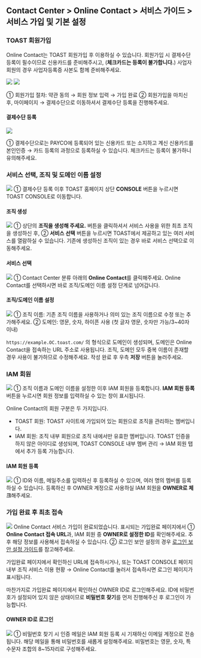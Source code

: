 ## Contact Center > Online Contact > 서비스 가이드 > 서비스 가입 및 기본 설정 

### TOAST 회원가입

Online Contact는 TOAST 회원가입 후 이용하실 수 있습니다. 
회원가입 시 결제수단 등록이 필수이므로 신용카드를 준비해주시고, (**체크카드는 등록이 불가합니다.**) 사업자 회원의 경우 사업자등록증 사본도 함께 준비해주세요.

![](http://static.toastoven.net/prod_contact_center/1.3.1-(1).png)
![](http://static.toastoven.net/prod_contact_center/1.3.1–(2).png)

① 회원가입 절차: 약관 동의 → 회원 정보 입력 → 가입 완료
② 회원가입을 마치신 후, 마이페이지 → 결제수단으로 이동하셔서 결제수단 등록을 진행해주세요.


#### 결제수단 등록
![](http://static.toastoven.net/prod_contact_center/1.3.1-(3).png)

① 결제수단으로는 PAYCO에 등록되어 있는 신용카드 또는 소지하고 계신 신용카드를 본인인증 → 카드 등록의 과정으로 등록하실 수 있습니다.
체크카드는 등록이 불가하니 유의해주세요.


### 서비스 선택, 조직 및 도메인 이름 설정

![](http://static.toastoven.net/prod_contact_center/1.3.2-(1).png)
① 결제수단 등록 이후 TOAST 홈페이지 상단 **CONSOLE** 버튼을 누르시면 TOAST CONSOLE로 이동합니다. 

#### 조직 생성
![](http://static.toastoven.net/prod_contact_center/1.3.2-(2).png)
① 상단의 **조직을 생성해 주세요.** 버튼을 클릭하셔서 서비스 사용을 위한 최초 조직을 생성하신 후, ② **서비스 선택** 버튼을 누르시면 TOAST에서 제공하고 있는 여러 서비스를 열람하실 수 있습니다. 
기존에 생성하신 조직이 있는 경우 바로 서비스 선택으로 이동해주세요.

#### 서비스 선택
![](http://static.toastoven.net/prod_contact_center/1.3.2-(3).png)
① Contact Center 분류 아래의 **Online Contact**를 클릭해주세요. 
Online Contact를 선택하시면 바로 조직/도메인 이름 설정 단계로 넘어갑니다.

#### 조직/도메인 이름 설정
![](http://static.toastoven.net/prod_contact_center/1.3.2-(4).png)
① 조직 이름: 기존 조직 이름을 사용하거나 의미 있는 조직 이름으로 수정 또는 추가해주세요.
② 도메인: 영문, 숫자, 하이픈 사용 (첫 글자 영문, 숫자만 가능/3~40자 이내)

`https://example.OC.toast.com/` 의 형식으로 도메인이 생성되며, 도메인은 Online Contact을 접속하는 URL 주소로 사용됩니다.
조직, 도메인 모두 중복 이름이 존재할 경우 사용이 불가하므로 수정해주세요. 작성 완료 후 우측 **저장** 버튼을 눌러주세요.


### IAM 회원
![](http://static.toastoven.net/prod_contact_center/1.3.3-(1).png)
① 조직 이름과 도메인 이름을 설정한 이후 IAM 회원을 등록합니다. **IAM 회원 등록** 버튼을 누르시면 회원 정보를 입력하실 수 있는 창이 표시됩니다.

Online Contact의 회원 구분은 두 가지입니다. 
* TOAST 회원: TOAST 사이트에 가입되어 있는 회원으로 조직을 관리하는 멤버입니다.
* IAM 회원: 조직 내부 회원으로 조직 내에서만 유효한 멤버입니다. TOAST 인증을 하지 않은 아이디로 생성되며, TOAST CONSOLE 내부 멤버 관리 → IAM 회원 탭에서 추가 등록 가능합니다.

#### IAM 회원 등록
![](http://static.toastoven.net/prod_contact_center/1.3.3-(2).png)
① ID와 이름, 메일주소를 입력하신 후 등록하실 수 있으며, 여러 명의 멤버를 등록하실 수 있습니다. 등록하신 후 OWNER 계정으로 사용하실 IAM 회원을 **OWNER로 체크**해주세요.


### 가입 완료 후 최초 접속

![](http://static.toastoven.net/prod_contact_center/1.3.4-(1).png)
Online Contact 서비스 가입이 완료되었습니다. 표시되는 가입완료 페이지에서 
① **Online Contact 접속 URL**과, IAM 회원 중 **OWNER로 설정한 ID**를 확인해주세요. 추후 해당 정보를 사용해서 접속하실 수 있습니다.
② 로그인 보안 설정의 경우 [로그인 보안 설정 가이드](https://docs.toast.com/ko/TOAST/ko/console-guide/#iam)를 참고해주세요. 

가입완료 페이지에서 확인하신 URL에 접속하시거나, 또는 TOAST CONSOLE 페이지 내부 조직 서비스 이용 현황 → Online Contact를 눌러서 접속하시면 로그인 페이지가 표시됩니다. 

마찬가지로 가입완료 페이지에서 확인하신 OWNER ID로 로그인해주세요. ID에 비밀번호가 설정되어 있지 않은 상태이므로 **비밀번호 찾기**를 먼저 진행해주신 후 로그인이 가능합니다.

#### OWNER ID로 로그인
![](http://static.toastoven.net/prod_contact_center/1.3.4-(2).png)
① 비밀번호 찾기 시 인증 메일은 IAM 회원 등록 시 기재하신 이메일 계정으로 전송됩니다. 해당 메일을 통해 비밀번호를 새롭게 설정해주세요.
비밀번호는 영문, 숫자, 특수문자 조합의 8~15자리로 구성해주세요.
